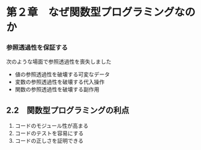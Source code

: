 # 第２章　なぜ関数型プログラミングなのか

### 参照透過性を保証する

次のような場面で参照透過性を喪失しました

- 値の参照透過性を破壊する可変なデータ
- 変数の参照透過性を破壊する代入操作
- 関数の参照透過性を破壊する副作用

## 2.2　関数型プログラミングの利点

1. コードのモジュール性が高まる
2. コードのテストを容易にする
3. コードの正しさを証明できる
